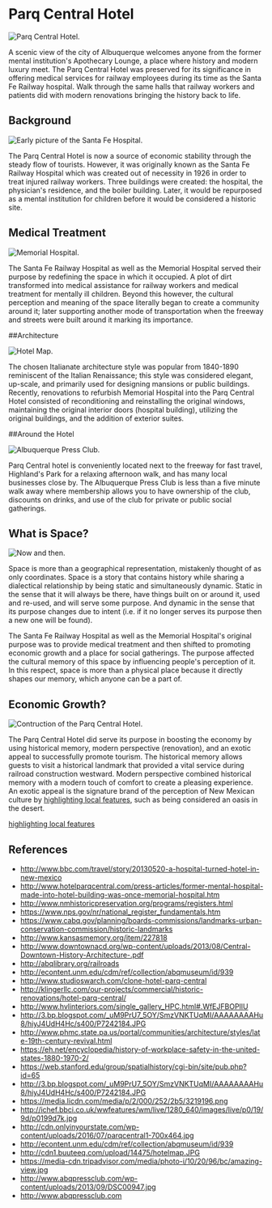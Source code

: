 ---
---

# Parq Central Hotel

![Parq Central Hotel.](images/TBImage2.png "Parq Central Hotel 2010-Present")

A scenic view of the city of Albuquerque welcomes  anyone from the former mental institution's Apothecary Lounge, a place where history and modern luxury meet. The Parq Central Hotel was preserved for its significance in offering medical services for railway employees during its time as the Santa Fe Railway hospital. Walk through the same halls that railway workers and patients did with modern renovations bringing the history back to life.

## Background

![Early picture of the Santa Fe Hospital.](images/TBImage3.png "Santa Fe Railway Hospital 1926-1982")

The Parq Central Hotel is now a source of economic stability through the steady flow of tourists. However, it was originally known as the Santa Fe Railway Hospital which was created out of necessity in 1926 in order to treat injured railway workers. Three buildings were created: the hospital, the physician's residence, and the boiler building. Later, it would be repurposed as a mental institution for children before it would be considered a historic site.

## Medical Treatment

![Memorial Hospital.](images/TBImage1.png "Memorial Hospital 1982-2006")

The Santa Fe Railway Hospital as well as the Memorial Hospital served their purpose by redefining the space in which it occupied. A plot of dirt transformed into medical assistance for railway workers and medical treatment for mentally ill children. Beyond this however, the cultural perception and meaning of the space literally began to create a community around it; later supporting another mode of transportation when the freeway and streets were built around it marking its importance.

##Architecture

![Hotel Map.](images/TBImage6.png "Hotel map")

The chosen Italianate architecture style was popular from 1840-1890 reminiscent of the Italian Renaissance; this style was considered elegant, up-scale, and primarily used for designing mansions or public buildings. Recently, renovations to refurbish Memorial Hospital into the Parq Central Hotel consisted of reconditioning and reinstalling the original windows, maintaining the original interior doors (hospital building), utilizing the original buildings, and the addition of exterior suites.

##Around the Hotel

![Albuquerque Press Club.](images/TBImage8.png "The Albuquerque Press Club")

Parq Central hotel is conveniently located next to the freeway for fast travel, Highland's Park for a relaxing afternoon walk, and has many local businesses close by. The Albuquerque Press Club is less than a five minute walk away where membership allows you to have ownership of the club, discounts on drinks, and use of the club for private or public social gatherings.

## What is Space?

![Now and then.](images/TBImage5.png "Santa Fe Railway Hospital vs. the Parq Central Hotel experience")

Space is more than a geographical representation, mistakenly thought of as only coordinates. Space is a story that contains history while sharing a dialectical relationship by being static and simultaneously dynamic. Static in the sense that it will always be there, have things built on or around it, used and re-used, and will serve some purpose. And dynamic in the sense that its purpose changes due to intent (i.e. if it no longer serves its purpose then a new one will be found).

The Santa Fe Railway Hospital as well as the Memorial Hospital's original purpose was to provide medical treatment and then shifted to promoting economic growth and a place for social gatherings. The purpose affected the cultural memory of this space by influencing people's perception of it. In this respect, space is more than a physical place because it directly shapes our memory, which anyone can be a part of.

## Economic Growth?

![Contruction of the Parq Central Hotel.](images/TBImage4.png "Construction of the Parq Central Hotel")

The Parq Central Hotel did serve its purpose in boosting the economy by using historical memory, modern perspective (renovation), and an exotic appeal to successfully promote tourism. The historical memory allows guests to visit a historical landmark that provided a vital service during railroad construction westward. Modern perspective combined historical memory with a modern touch of comfort to create a pleasing experience. An exotic appeal is the signature brand of the perception of New Mexican culture by [highlighting local features](http://hotelparqcentral.com), such as being considered an oasis in the desert.

<a href="http://hotelparqcentral.com">highlighting local features</a>

## References
- http://www.bbc.com/travel/story/20130520-a-hospital-turned-hotel-in-new-mexico
- http://www.hotelparqcentral.com/press-articles/former-mental-hospital-made-into-hotel-building-was-once-memorial-hospital.htm
- http://www.nmhistoricpreservation.org/programs/registers.html
- https://www.nps.gov/nr/national_register_fundamentals.htm
- https://www.cabq.gov/planning/boards-commissions/landmarks-urban-conservation-commission/historic-landmarks
- http://www.kansasmemory.org/item/227818
- http://www.downtownacd.org/wp-content/uploads/2013/08/Central-Downtown-History-Architecture-.pdf
- http://abqlibrary.org/railroads
- http://econtent.unm.edu/cdm/ref/collection/abqmuseum/id/939
- http://www.studioswarch.com/clone-hotel-parq-central
- http://klingerllc.com/our-projects/commercial/historic-renovations/hotel-parq-central/
- http://www.hvlinteriors.com/single_gallery_HPC.html#.WfEJFBOPIlU
- http://3.bp.blogspot.com/_uM9PrU7_5OY/SmzVNKTUqMI/AAAAAAAAHu8/hiyJ4UdH4Hc/s400/P7242184.JPG  
- http://www.phmc.state.pa.us/portal/communities/architecture/styles/late-19th-century-revival.html
- https://eh.net/encyclopedia/history-of-workplace-safety-in-the-united-states-1880-1970-2/
- https://web.stanford.edu/group/spatialhistory/cgi-bin/site/pub.php?id=65
- http://3.bp.blogspot.com/_uM9PrU7_5OY/SmzVNKTUqMI/AAAAAAAAHu8/hiyJ4UdH4Hc/s400/P7242184.JPG
- https://media.licdn.com/media/p/2/000/252/2b5/3219196.png
- http://ichef.bbci.co.uk/wwfeatures/wm/live/1280_640/images/live/p0/19/9d/p0199d7k.jpg
- http://cdn.onlyinyourstate.com/wp-content/uploads/2016/07/parqcentral1-700x464.jpg
- http://econtent.unm.edu/cdm/ref/collection/abqmuseum/id/939
- http://cdn1.buuteeq.com/upload/14475/hotelmap.JPG
- https://media-cdn.tripadvisor.com/media/photo-i/10/20/96/bc/amazing-view.jpg
- http://www.abqpressclub.com/wp-content/uploads/2013/09/DSC00947.jpg
- http://www.abqpressclub.com
